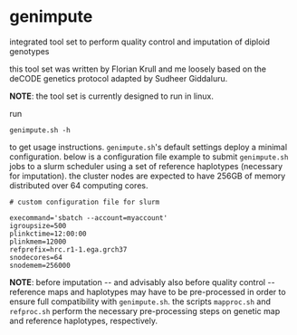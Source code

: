 # genimpute

integrated tool set to perform quality control and imputation of diploid genotypes

this tool set was written by Florian Krull and me loosely based on the deCODE genetics protocol
adapted by Sudheer Giddaluru.

**NOTE**: the tool set is currently designed to run in linux.

run

    genimpute.sh -h

to get usage instructions.
`genimpute.sh`'s default settings deploy a minimal configuration.
below is a configuration file example to submit `genimpute.sh` jobs to a slurm scheduler using a
set of reference haplotypes (necessary for imputation). the cluster nodes are expected to have
256GB of memory distributed over 64 computing cores.

    # custom configuration file for slurm

    execommand='sbatch --account=myaccount'
    igroupsize=500
    plinkctime=12:00:00
    plinkmem=12000
    refprefix=hrc.r1-1.ega.grch37
    snodecores=64
    snodemem=256000

**NOTE**: before imputation -- and advisably also before quality control -- reference maps and
haplotypes may have to be pre-processed in order to ensure full compatibility with `genimpute.sh`.
the scripts `mapproc.sh` and `refproc.sh` perform the necessary pre-processing steps on genetic map
and reference haplotypes, respectively.

